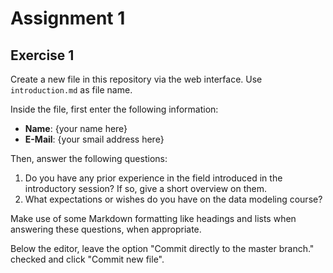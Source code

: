 # Assignment 1

## Exercise 1 

Create a new file in this repository via the web interface. Use `introduction.md` as file name.

Inside the file, first enter the following information:

* **Name**: {your name here}
* **E-Mail**: {your smail address here}

Then, answer the following questions:

1. Do you have any prior experience in the field introduced in the introductory session? If so, give a short overview on them.
2. What expectations or wishes do you have on the data modeling course?

Make use of some Markdown formatting like headings and lists when answering these questions, when appropriate.

Below the editor, leave the option "Commit directly to the master branch." checked and click "Commit new file".
